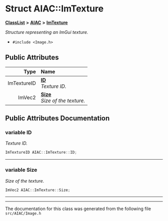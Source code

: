 

# Struct AIAC::ImTexture



[**ClassList**](annotated.md) **>** [**AIAC**](namespaceAIAC.md) **>** [**ImTexture**](structAIAC_1_1ImTexture.md)



_Structure representing an ImGui texture._ 

* `#include <Image.h>`





















## Public Attributes

| Type | Name |
| ---: | :--- |
|  ImTextureID | [**ID**](#variable-id)  <br>_Texture ID._  |
|  ImVec2 | [**Size**](#variable-size)  <br>_Size of the texture._  |












































## Public Attributes Documentation




### variable ID 

_Texture ID._ 
```C++
ImTextureID AIAC::ImTexture::ID;
```




<hr>



### variable Size 

_Size of the texture._ 
```C++
ImVec2 AIAC::ImTexture::Size;
```




<hr>

------------------------------
The documentation for this class was generated from the following file `src/AIAC/Image.h`


